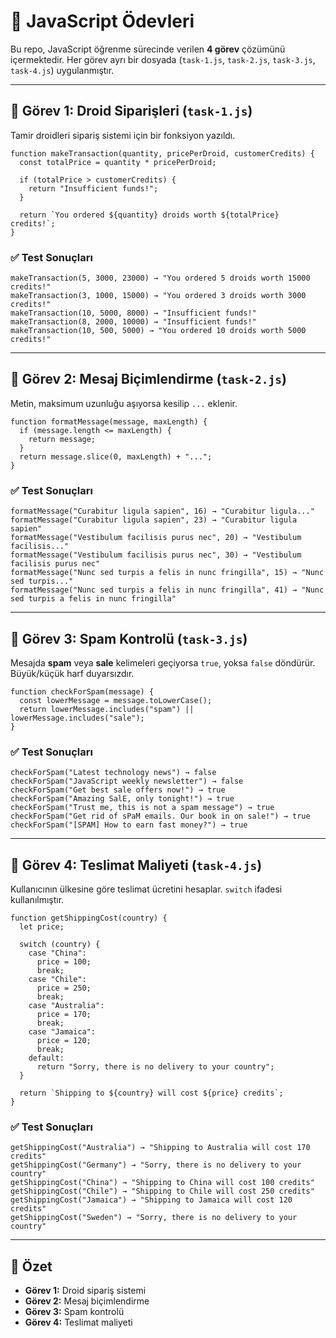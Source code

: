 <h1>📘 JavaScript Ödevleri</h1>

<p>Bu repo, JavaScript öğrenme sürecinde verilen <b>4 görev</b> çözümünü içermektedir. Her görev ayrı bir dosyada (<code>task-1.js</code>, <code>task-2.js</code>, <code>task-3.js</code>, <code>task-4.js</code>) uygulanmıştır.</p>

<hr/>

<h2>🔹 Görev 1: Droid Siparişleri (<code>task-1.js</code>)</h2>
<p>Tamir droidleri sipariş sistemi için bir fonksiyon yazıldı.</p>

<pre><code>function makeTransaction(quantity, pricePerDroid, customerCredits) {
  const totalPrice = quantity * pricePerDroid;

  if (totalPrice &gt; customerCredits) {
    return "Insufficient funds!";
  }

  return `You ordered ${quantity} droids worth ${totalPrice} credits!`;
}
</code></pre>

<h3>✅ Test Sonuçları</h3>
<pre><code>makeTransaction(5, 3000, 23000) → "You ordered 5 droids worth 15000 credits!"
makeTransaction(3, 1000, 15000) → "You ordered 3 droids worth 3000 credits!"
makeTransaction(10, 5000, 8000) → "Insufficient funds!"
makeTransaction(8, 2000, 10000) → "Insufficient funds!"
makeTransaction(10, 500, 5000) → "You ordered 10 droids worth 5000 credits!"
</code></pre>

<hr/>

<h2>🔹 Görev 2: Mesaj Biçimlendirme (<code>task-2.js</code>)</h2>
<p>Metin, maksimum uzunluğu aşıyorsa kesilip <code>...</code> eklenir.</p>

<pre><code>function formatMessage(message, maxLength) {
  if (message.length &lt;= maxLength) {
    return message;
  }
  return message.slice(0, maxLength) + "...";
}
</code></pre>

<h3>✅ Test Sonuçları</h3>
<pre><code>formatMessage("Curabitur ligula sapien", 16) → "Curabitur ligula..."
formatMessage("Curabitur ligula sapien", 23) → "Curabitur ligula sapien"
formatMessage("Vestibulum facilisis purus nec", 20) → "Vestibulum facilisis..."
formatMessage("Vestibulum facilisis purus nec", 30) → "Vestibulum facilisis purus nec"
formatMessage("Nunc sed turpis a felis in nunc fringilla", 15) → "Nunc sed turpis..."
formatMessage("Nunc sed turpis a felis in nunc fringilla", 41) → "Nunc sed turpis a felis in nunc fringilla"
</code></pre>

<hr/>

<h2>🔹 Görev 3: Spam Kontrolü (<code>task-3.js</code>)</h2>
<p>Mesajda <b>spam</b> veya <b>sale</b> kelimeleri geçiyorsa <code>true</code>, yoksa <code>false</code> döndürür. Büyük/küçük harf duyarsızdır.</p>

<pre><code>function checkForSpam(message) {
  const lowerMessage = message.toLowerCase();
  return lowerMessage.includes("spam") || lowerMessage.includes("sale");
}
</code></pre>

<h3>✅ Test Sonuçları</h3>
<pre><code>checkForSpam("Latest technology news") → false
checkForSpam("JavaScript weekly newsletter") → false
checkForSpam("Get best sale offers now!") → true
checkForSpam("Amazing SalE, only tonight!") → true
checkForSpam("Trust me, this is not a spam message") → true
checkForSpam("Get rid of sPaM emails. Our book in on sale!") → true
checkForSpam("[SPAM] How to earn fast money?") → true
</code></pre>

<hr/>

<h2>🔹 Görev 4: Teslimat Maliyeti (<code>task-4.js</code>)</h2>
<p>Kullanıcının ülkesine göre teslimat ücretini hesaplar. <code>switch</code> ifadesi kullanılmıştır.</p>

<pre><code>function getShippingCost(country) {
  let price;

  switch (country) {
    case "China":
      price = 100;
      break;
    case "Chile":
      price = 250;
      break;
    case "Australia":
      price = 170;
      break;
    case "Jamaica":
      price = 120;
      break;
    default:
      return "Sorry, there is no delivery to your country";
  }

  return `Shipping to ${country} will cost ${price} credits`;
}
</code></pre>

<h3>✅ Test Sonuçları</h3>
<pre><code>getShippingCost("Australia") → "Shipping to Australia will cost 170 credits"
getShippingCost("Germany") → "Sorry, there is no delivery to your country"
getShippingCost("China") → "Shipping to China will cost 100 credits"
getShippingCost("Chile") → "Shipping to Chile will cost 250 credits"
getShippingCost("Jamaica") → "Shipping to Jamaica will cost 120 credits"
getShippingCost("Sweden") → "Sorry, there is no delivery to your country"
</code></pre>

<hr/>

<h2>📌 Özet</h2>
<ul>
  <li><b>Görev 1:</b> Droid sipariş sistemi</li>
  <li><b>Görev 2:</b> Mesaj biçimlendirme</li>
  <li><b>Görev 3:</b> Spam kontrolü</li>
  <li><b>Görev 4:</b> Teslimat maliyeti</li>
</ul>
